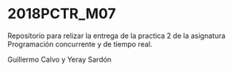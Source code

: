 # 2018PCTR_M07
Repositorio para relizar la entrega de la practica 2 de la asignatura Programación concurrente y de tiempo real.

Guillermo Calvo y Yeray Sardón
